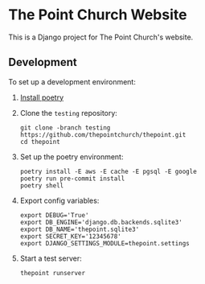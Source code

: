 # The Point Church Website #

This is a Django project for The Point Church's website.

## Development

To set up a development environment:

1. [Install poetry](https://python-poetry.org/docs/#installation)

2. Clone the `testing` repository:

    ```
    git clone -branch testing https://github.com/thepointchurch/thepoint.git
    cd thepoint
    ```

3. Set up the poetry environment:

    ```
    poetry install -E aws -E cache -E pgsql -E google
    poetry run pre-commit install
    poetry shell
    ```

4. Export config variables:

    ```
    export DEBUG='True'
    export DB_ENGINE='django.db.backends.sqlite3'
    export DB_NAME='thepoint.sqlite3'
    export SECRET_KEY='12345678'
    export DJANGO_SETTINGS_MODULE=thepoint.settings
    ```

5. Start a test server:

    ```
    thepoint runserver
    ```
